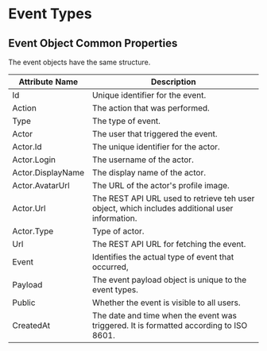 # Event Types

## Event Object Common Properties
The event objects have the same structure.

| Attribute Name | Description |
| --- | --- |
| Id | Unique identifier for the event. |
| Action | The action that was performed. |
| Type | The type of event. |
| Actor | The user that triggered the event. |
| Actor.Id | The unique identifier for the actor. |
| Actor.Login | The username of the actor. |
| Actor.DisplayName | The display name of the actor. |
| Actor.AvatarUrl | The URL of the actor's profile image. |
| Actor.Url | The REST API URL used to retrieve teh user object, which includes additional user information. |
| Actor.Type | Type of actor. |
| Url | The REST API URL for fetching the event. |
| Event | Identifies the actual type of event that occurred, |
| Payload | The event payload object is unique to the event types. |
| Public | Whether the event is visible to all users. |
| CreatedAt | The date and time when the event was triggered. It is formatted according to ISO 8601. |
